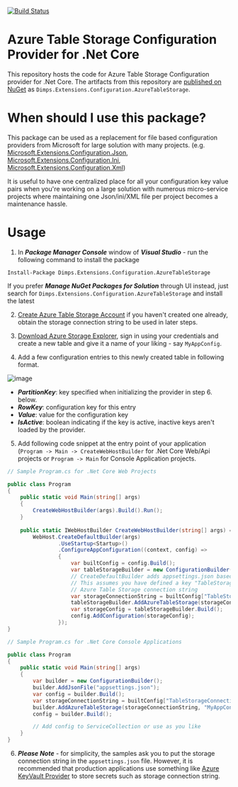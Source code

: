 [![Build Status](https://dev.azure.com/dimps/AzureTableStorageConfigurationProvider/_apis/build/status/hiraldesai.AzureTableStorageConfigurationProvider?branchName=master)](https://dev.azure.com/dimps/AzureTableStorageConfigurationProvider/_build/latest?definitionId=1&branchName=master)

# Azure Table Storage Configuration Provider for .Net Core

This repository hosts the code for Azure Table Storage Configuration provider for .Net Core. The artifacts from this repository are [published on NuGet](https://www.nuget.org/packages/Dimps.Extensions.Configuration.AzureTableStorage) as `Dimps.Extensions.Configuration.AzureTableStorage`.

# When should I use this package?

This package can be used as a replacement for file based configuration providers from Microsoft for large solution with many projects. (e.g. [Microsoft.Extensions.Configuration.Json](https://www.nuget.org/packages/Microsoft.Extensions.Configuration.Json),  [Microsoft.Extensions.Configuration.Ini](https://www.nuget.org/packages/Microsoft.Extensions.Configuration.Ini),  [Microsoft.Extensions.Configuration.Xml](https://www.nuget.org/packages/Microsoft.Extensions.Configuration.Xml)) 

It is useful to have one centralized place for all your configuration key value pairs when you're working on a large solution with numerous micro-service projects where maintaining one Json/ini/XML file per project becomes a maintenance hassle.

# Usage

1. In ***Package Manager Console*** window of ***Visual Studio*** - run the following command to install the package

```
Install-Package Dimps.Extensions.Configuration.AzureTableStorage
```

If you prefer ***Manage NuGet Packages for Solution*** through UI instead, just search for `Dimps.Extensions.Configuration.AzureTableStorage` and install the latest

2. [Create Azure Table Storage Account](https://docs.microsoft.com/en-us/azure/storage/common/storage-quickstart-create-account?tabs=azure-portal) if you haven't created one already, obtain the storage connection string to be used in later steps.

3. [Download Azure Storage Explorer](https://azure.microsoft.com/en-us/features/storage-explorer/), sign in using your credentials and create a new table and give it a name of your liking - say `MyAppConfig`.

4. Add a few configuration entries to this newly created table in following format.

![image](https://user-images.githubusercontent.com/1005174/56399249-b1dc3980-6201-11e9-9962-47c24cf677cc.png)

* ***PartitionKey***: key specified when initializing the provider in step 6. below.
* ***RowKey***: configuration key for this entry
* ***Value***: value for the configuration key
* ***IsActive***: boolean indicating if the key is active, inactive keys aren't loaded by the provider.

5. Add following code snippet at the entry point of your application (`Program -> Main -> CreateWebHostBuilder` for .Net Core Web/Api projects or `Program -> Main` for Console Application projects.

```C#
// Sample Program.cs for .Net Core Web Projects

public class Program
{
    public static void Main(string[] args)
    {
        CreateWebHostBuilder(args).Build().Run();
    }
        
    public static IWebHostBuilder CreateWebHostBuilder(string[] args) =>
        WebHost.CreateDefaultBuilder(args)
                .UseStartup<Startup>()
                .ConfigureAppConfiguration((context, config) =>
                {
                    var builtConfig = config.Build();
                    var tableStorageBuilder = new ConfigurationBuilder();                    
                    // CreateDefaultBuilder adds appsettings.json based config
                    // This assumes you have defined a key "TableStorageConnectionStringKey" with the value of your
                    // Azure Table Storage connection string
                    var storageConnectionString = builtConfig["TableStorageConnectionStringKey"];
                    tableStorageBuilder.AddAzureTableStorage(storageConnectionString, "MyAppConfig", "MyAppConfigPartitionKey");
                    var storageConfig = tableStorageBuilder.Build();
                    config.AddConfiguration(storageConfig);
                });
}

```

```C#
// Sample Program.cs for .Net Core Console Applications

public class Program
{
    public static void Main(string[] args)
    {
        var builder = new ConfigurationBuilder();
        builder.AddJsonFile("appsettings.json");
        var config = builder.Build();
        var storageConnectionString = builtConfig["TableStorageConnectionStringKey"];
        builder.AddAzureTableStorage(storageConnectionString, "MyAppConfig", "MyAppConfigPartitionKey");              
        config = builder.Build();

        // Add config to ServiceCollection or use as you like
    }
}
```

6. ***Please Note*** - for simplicity, the samples ask you to put the storage connection string in the `appsettings.json` file. However, it is recommended that production applications use something like [Azure KeyVault Provider](https://www.nuget.org/packages/Microsoft.Extensions.Configuration.AzureKeyVault) to store secrets such as storage connection string.

